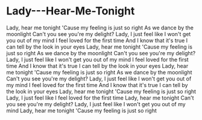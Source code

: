 # Lady---Hear-Me-Tonight
Lady, hear me tonight
'Cause my feeling is just so right
As we dance by the moonlight
Can't you see you're my delight?
Lady, I just feel like
I won't get you out of my mind
I feel loved for the first time
And I know that it's true
I can tell by the look in your eyes
Lady, hear me tonight
'Cause my feeling is just so right
As we dance by the moonlight
Can't you see you're my delight?
Lady, I just feel like
I won't get you out of my mind
I feel loved for the first time
And I know that it's true
I can tell by the look in your eyes
Lady, hear me tonight
'Cause my feeling is just so right
As we dance by the moonlight
Can't you see you're my delight?
Lady, I just feel like
I won't get you out of my mind
I feel loved for the first time
And I know that it's true
I can tell by the look in your eyes
Lady, hear me tonight
'Cause my feeling is just so right
Lady, I just feel like
I feel loved for the first time
Lady, hear me tonight
Can't you see you're my delight?
Lady, I just feel like
I won't get you out of my mind
Lady, hear me tonight
'Cause my feeling is just so right
